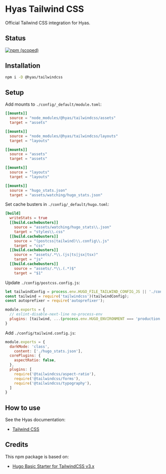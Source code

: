 # Hyas Tailwind CSS

Official Tailwind CSS integration for Hyas.

## Status

[![npm (scoped)](https://img.shields.io/npm/v/@hyas/tailwindcss?style=flat-square)](https://www.npmjs.com/package/@hyas/tailwindcss)

## Installation

```bash
npm i -D @hyas/tailwindcss
```

## Setup

Add mounts to `./config/_default/module.toml`:

```toml
[[mounts]]
  source = "node_modules/@hyas/tailwindcss/assets"
  target = "assets"

[[mounts]]
  source = "node_modules/@hyas/tailwindcss/layouts"
  target = "layouts"

[[mounts]]
  source = "assets"
  target = "assets"

[[mounts]]
  source = "layouts"
  target = "layouts"

[[mounts]]
  source = "hugo_stats.json"
  target = "assets/watching/hugo_stats.json"
```

Set cache busters in `./config/_default/hugo.toml`:

```toml
[build]
  writeStats = true
  [[build.cachebusters]]
    source = "assets/watching/hugo_stats\\.json"
    target = "styles\\.css"
  [[build.cachebusters]]
    source = "(postcss|tailwind)\\.config\\.js"
    target = "css"
  [[build.cachebusters]]
    source = "assets/.*\\.(js|ts|jsx|tsx)"
    target = "js"
  [[build.cachebusters]]
    source = "assets/.*\\.(.*)$"
    target = "$1"
```

Update `./config/postcss.config.js`:

```js
let tailwindConfig = process.env.HUGO_FILE_TAILWIND_CONFIG_JS || './config/tailwind.config.js';
const tailwind = require('tailwindcss')(tailwindConfig);
const autoprefixer = require('autoprefixer');

module.exports = {
  // eslint-disable-next-line no-process-env
  plugins: [tailwind, ...(process.env.HUGO_ENVIRONMENT === 'production' ? [autoprefixer] : [])],
}
```

Add `./config/tailwind.config.js`:

```js
module.exports = {
  darkMode: 'class',
	content: ['./hugo_stats.json'],
  corePlugins: {
    aspectRatio: false,
  },
  plugins: [
    require('@tailwindcss/aspect-ratio'),
    require('@tailwindcss/forms'),
    require('@tailwindcss/typography'),
  ]
}
```

## How to use

See the Hyas documentation:

- [Tailwind CSS](https://docs.gethyas.com/guides/integrations-guide/tailwindcss/)

## Credits

This npm package is based on:

- [Hugo Basic Starter for TailwindCSS v3.x](https://github.com/bep/hugo-starter-tailwind-basic)
